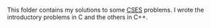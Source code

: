 This folder contains my solutions to some [CSES](https://cses.fi/problemset/list/) problems. I wrote the introductory problems in C and the others in C++.
